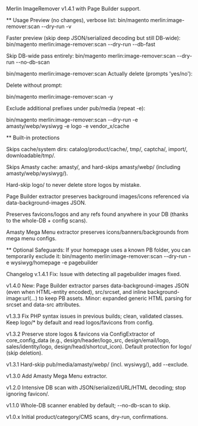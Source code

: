 Merlin ImageRemover v1.4.1 with Page Builder support.

** Usage
Preview (no changes), verbose list:
bin/magento merlin:image-remover:scan --dry-run -v

Faster preview (skip deep JSON/serialized decoding but still DB-wide):
bin/magento merlin:image-remover:scan --dry-run --db-fast

Skip DB-wide pass entirely:
bin/magento merlin:image-remover:scan --dry-run --no-db-scan


bin/magento merlin:image-remover:scan
Actually delete (prompts 'yes/no'):

Delete without prompt:

bin/magento merlin:image-remover:scan -y


Exclude additional prefixes under pub/media (repeat -e):

bin/magento merlin:image-remover:scan --dry-run -e amasty/webp/wysiwyg -e logo -e vendor_x/cache


** Built-in protections

Skips cache/system dirs: catalog/product/cache/, tmp/, captcha/, import/, downloadable/tmp/.

Skips Amasty cache: amasty/, and hard-skips amasty/webp/ (including amasty/webp/wysiwyg/).

Hard-skip logo/ to never delete store logos by mistake.

Page Builder extractor preserves background images/icons referenced via data-background-images JSON.

Preserves favicons/logos and any refs found anywhere in your DB (thanks to the whole-DB + config scans).

Amasty Mega Menu extractor preserves icons/banners/backgrounds from mega menu configs.

** Optional Safeguards:
If your homepage uses a known PB folder, you can temporarily exclude it:
bin/magento merlin:image-remover:scan --dry-run -e wysiwyg/homepage -e pagebuilder

Changelog
v.1.4.1
Fix: Issue with detecting all pagebuilder images fixed.

v1.4.0
New: Page Builder extractor parses data-background-images JSON (even when HTML-entity encoded), src/srcset, and inline background-image:url(...) to keep PB assets.
Minor: expanded generic HTML parsing for srcset and data-src attributes.

v1.3.3
Fix PHP syntax issues in previous builds; clean, validated classes.
Keep logo/* by default and read logos/favicons from config.

v1.3.2
Preserve store logos & favicons via ConfigExtractor of core_config_data (e.g., design/header/logo_src, design/email/logo, sales/identity/logo, design/head/shortcut_icon).
Default protection for logo/ (skip deletion).

v1.3.1
Hard-skip pub/media/amasty/webp/ (incl. wysiwyg/), add --exclude.

v1.3.0
Add Amasty Mega Menu extractor.

v1.2.0
Intensive DB scan with JSON/serialized/URL/HTML decoding; stop ignoring favicon/.

v1.1.0
Whole-DB scanner enabled by default; --no-db-scan to skip.

v1.0.x
Initial product/category/CMS scans, dry-run, confirmations.
